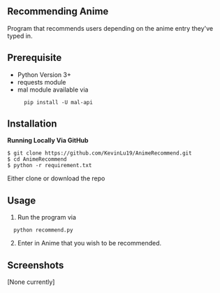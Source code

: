 ## Recommending Anime
Program that recommends users depending on the anime entry they've typed in.

## Prerequisite
* Python Version 3+
* requests module
* mal module available via
  ```
    pip install -U mal-api
  ```
  

## Installation 

**Running Locally Via GitHub**
```
$ git clone https://github.com/KevinLu19/AnimeRecommend.git
$ cd AnimeRecommend
$ python -r requirement.txt
```
Either clone or download the repo

## Usage
1. Run the program via 
```
  python recommend.py
```

2. Enter in Anime that you wish to be recommended. 

## Screenshots
[None currently]
